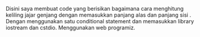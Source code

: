 Disini saya membuat code yang berisikan bagaimana cara menghitung keliling jajar genjang dengan memasukkan panjang alas dan panjang sisi . Dengan menggunakan satu conditional statement dan  memasukkan library iostream dan cstdio. Menggunakan web programiz. 



